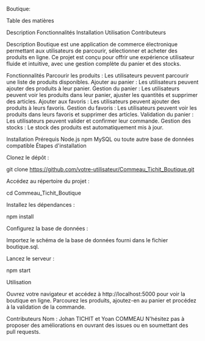 Boutique:


Table des matières

Description
Fonctionnalités
Installation
Utilisation
Contributeurs


Description
Boutique est une application de commerce électronique permettant aux utilisateurs de parcourir, sélectionner et acheter des produits en ligne. Ce projet est conçu pour offrir une expérience utilisateur fluide et intuitive, avec une gestion complète du panier et des stocks.

Fonctionnalités
Parcourir les produits : Les utilisateurs peuvent parcourir une liste de produits disponibles.
Ajouter au panier : Les utilisateurs peuvent ajouter des produits à leur panier.
Gestion du panier : Les utilisateurs peuvent voir les produits dans leur panier, ajuster les quantités et supprimer des articles.
Ajouter aux favoris : Les utilisateurs peuvent ajouter des produits à leurs favoris.
Gestion du favoris : Les utilisateurs peuvent voir les produits dans leurs favoris et supprimer des articles.
Validation du panier : Les utilisateurs peuvent valider et confirmer leur commande.
Gestion des stocks : Le stock des produits est automatiquement mis à jour.

Installation
Prérequis
Node.js
npm
MySQL ou toute autre base de données compatible
Étapes d'installation

Clonez le dépôt :

git clone https://github.com/votre-utilisateur/Commeau_Tichit_Boutique.git

Accédez au répertoire du projet :

cd Commeau_Tichit_Boutique

Installez les dépendances :

npm install

Configurez la base de données :

Importez le schéma de la base de données fourni dans le fichier boutique.sql.

Lancez le serveur :

npm start

Utilisation

Ouvrez votre navigateur et accédez à http://localhost:5000 pour voir la boutique en ligne.
Parcourez les produits, ajoutez-en au panier et procédez à la validation de la commande.


Contributeurs
Nom : Johan TICHIT et Yoan COMMEAU
N'hésitez pas à proposer des améliorations en ouvrant des issues ou en soumettant des pull requests.


